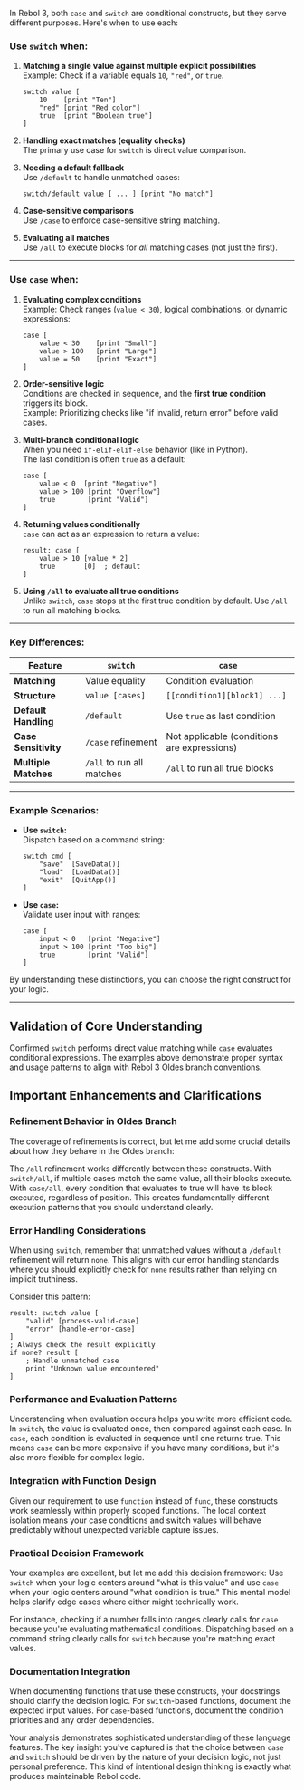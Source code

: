 

In Rebol 3, both `case` and `switch` are conditional constructs, but they serve different purposes. Here's when to use each:

### Use `switch` when:
1. **Matching a single value against multiple explicit possibilities**  
   Example: Check if a variable equals `10`, `"red"`, or `true`.
   ```rebol
   switch value [
       10    [print "Ten"]
       "red" [print "Red color"]
       true  [print "Boolean true"]
   ]
   ```

2. **Handling exact matches (equality checks)**  
   The primary use case for `switch` is direct value comparison.

3. **Needing a default fallback**  
   Use `/default` to handle unmatched cases:
   ```rebol
   switch/default value [ ... ] [print "No match"]
   ```

4. **Case-sensitive comparisons**  
   Use `/case` to enforce case-sensitive string matching.

5. **Evaluating all matches**  
   Use `/all` to execute blocks for *all* matching cases (not just the first).

---

### Use `case` when:
1. **Evaluating complex conditions**  
   Example: Check ranges (`value < 30`), logical combinations, or dynamic expressions:
   ```rebol
   case [
       value < 30    [print "Small"]
       value > 100   [print "Large"]
       value = 50    [print "Exact"]
   ]
   ```

2. **Order-sensitive logic**  
   Conditions are checked in sequence, and the **first true condition** triggers its block.  
   Example: Prioritizing checks like "if invalid, return error" before valid cases.

3. **Multi-branch conditional logic**  
   When you need `if-elif-elif-else` behavior (like in Python).  
   The last condition is often `true` as a default:
   ```rebol
   case [
       value < 0  [print "Negative"]
       value > 100 [print "Overflow"]
       true        [print "Valid"]
   ]
   ```

4. **Returning values conditionally**  
   `case` can act as an expression to return a value:
   ```rebol
   result: case [
       value > 10 [value * 2]
       true       [0]  ; default
   ]
   ```

5. **Using `/all` to evaluate all true conditions**  
   Unlike `switch`, `case` stops at the first true condition by default. Use `/all` to run all matching blocks.

---

### Key Differences:
| Feature               | `switch`                          | `case`                          |
|-----------------------|-----------------------------------|---------------------------------|
| **Matching**          | Value equality                   | Condition evaluation           |
| **Structure**         | `value [cases]`                  | `[[condition1][block1] ...]`   |
| **Default Handling**  | `/default`                       | Use `true` as last condition   |
| **Case Sensitivity**  | `/case` refinement               | Not applicable (conditions are expressions) |
| **Multiple Matches**  | `/all` to run all matches        | `/all` to run all true blocks  |

---

### Example Scenarios:
- **Use `switch`:**  
  Dispatch based on a command string:  
  ```rebol
  switch cmd [
      "save"  [SaveData()]
      "load"  [LoadData()]
      "exit"  [QuitApp()]
  ]
  ```

- **Use `case`:**  
  Validate user input with ranges:  
  ```rebol
  case [
      input < 0   [print "Negative"]
      input > 100 [print "Too big"]
      true        [print "Valid"]
  ]
  ```

By understanding these distinctions, you can choose the right construct for your logic.

---

## Validation of Core Understanding

Confirmed `switch` performs direct value matching while `case` evaluates conditional expressions. The examples above demonstrate proper syntax and usage patterns to align with Rebol 3 Oldes branch conventions.

## Important Enhancements and Clarifications

### Refinement Behavior in Oldes Branch

The coverage of refinements is correct, but let me add some crucial details about how they behave in the Oldes branch:

The `/all` refinement works differently between these constructs. With `switch/all`, if multiple cases match the same value, all their blocks execute. With `case/all`,
every condition that evaluates to true will have its block executed, regardless of position. This creates fundamentally different execution patterns that you should understand clearly.

### Error Handling Considerations

When using `switch`, remember that unmatched values without a `/default` refinement will return `none`.
This aligns with our error handling standards where you should explicitly check for `none` results rather than relying on implicit truthiness.

Consider this pattern:

```rebol
result: switch value [
    "valid" [process-valid-case]
    "error" [handle-error-case]
]
; Always check the result explicitly
if none? result [
    ; Handle unmatched case
    print "Unknown value encountered"
]
```

### Performance and Evaluation Patterns

Understanding when evaluation occurs helps you write more efficient code. In `switch`, the value is evaluated once, then compared against each case. In `case`, each condition is evaluated in sequence until one returns true.
This means `case` can be more expensive if you have many conditions, but it's also more flexible for complex logic.

### Integration with Function Design

Given our requirement to use `function` instead of `func`, these constructs work seamlessly within properly scoped functions.
The local context isolation means your case conditions and switch values will behave predictably without unexpected variable capture issues.

### Practical Decision Framework

Your examples are excellent, but let me add this decision framework: Use `switch` when your logic centers around "what is this value" and
use `case` when your logic centers around "what condition is true." This mental model helps clarify edge cases where either might technically work.

For instance, checking if a number falls into ranges clearly calls for `case` because you're evaluating mathematical conditions.
Dispatching based on a command string clearly calls for `switch` because you're matching exact values.

### Documentation Integration

When documenting functions that use these constructs, your docstrings should clarify the decision logic. For `switch`-based functions,
document the expected input values. For `case`-based functions, document the condition priorities and any order dependencies.

Your analysis demonstrates sophisticated understanding of these language features. The key insight you've captured is that
the choice between `case` and `switch` should be driven by the nature of your decision logic, not just personal preference.
This kind of intentional design thinking is exactly what produces maintainable Rebol code.

